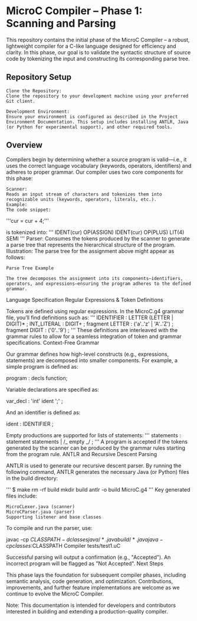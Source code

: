 # MicroC Compiler – Phase 1: Scanning and Parsing

This repository contains the initial phase of the MicroC Compiler – a robust, lightweight compiler for a C-like language designed for efficiency and clarity. In this phase, our goal is to validate the syntactic structure of source code by tokenizing the input and constructing its corresponding parse tree.

## Repository Setup

    Clone the Repository:
    Clone the repository to your development machine using your preferred Git client.

    Development Environment:
    Ensure your environment is configured as described in the Project Environment Documentation. This setup includes installing ANTLR, Java (or Python for experimental support), and other required tools.

## Overview

Compilers begin by determining whether a source program is valid—i.e., it uses the correct language vocabulary (keywords, operators, identifiers) and adheres to proper grammar. Our compiler uses two core components for this phase:

    Scanner:
    Reads an input stream of characters and tokenizes them into recognizable units (keywords, operators, literals, etc.).
    Example:
    The code snippet:

'''cur = cur + 4;'''

is tokenized into:
'''
IDENT(cur) OP(ASSIGN) IDENT(cur) OP(PLUS) LIT(4) SEMI
'''
Parser:
Consumes the tokens produced by the scanner to generate a parse tree that represents the hierarchical structure of the program.
Illustration:
The parse tree for the assignment above might appear as follows:

    Parse Tree Example

    The tree decomposes the assignment into its components—identifiers, operators, and expressions—ensuring the program adheres to the defined grammar.

Language Specification
Regular Expressions & Token Definitions

Tokens are defined using regular expressions. In the MicroC.g4 grammar file, you’ll find definitions such as:
'''
IDENTIFIER : LETTER (LETTER | DIGIT)\* ;
INT_LITERAL : DIGIT+ ;
fragment LETTER : ('a'..'z' | 'A'..'Z') ;
fragment DIGIT : ('0'..'9') ;
'''
These definitions are interleaved with the grammar rules to allow for a seamless integration of token and grammar specifications.
Context-Free Grammar

Our grammar defines how high-level constructs (e.g., expressions, statements) are decomposed into smaller components. For example, a simple program is defined as:

program : decls function;

Variable declarations are specified as:

var_decl : 'int' ident ';' ;

And an identifier is defined as:

ident : IDENTIFIER ;

Empty productions are supported for lists of statements:
'''
statements : statement statements
| /_ empty _/ ;
'''
A program is accepted if the tokens generated by the scanner can be produced by the grammar rules starting from the program rule.
ANTLR and Recursive Descent Parsing

ANTLR is used to generate our recursive descent parser. By running the following command, ANTLR generates the necessary Java (or Python) files in the build directory:

'''
$ make
rm -rf build
mkdir build
antlr -o build MicroC.g4
'''
Key generated files include:

    MicroCLexer.java (scanner)
    MicroCParser.java (parser)
    Supporting listener and base classes

To compile and run the parser, use:

javac -cp $CLASSPATH -d classes java/*.java build/*.java
java -cp classes:$CLASSPATH Compiler tests/test1.uC

Successful parsing will output a confirmation (e.g., "Accepted"). An incorrect program will be flagged as "Not Accepted".
Next Steps

This phase lays the foundation for subsequent compiler phases, including semantic analysis, code generation, and optimization. Contributions, improvements, and further feature implementations are welcome as we continue to evolve the MicroC Compiler.

Note: This documentation is intended for developers and contributors interested in building and extending a production-quality compiler.
